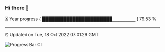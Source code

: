 ### Hi there 👋

⏳ Year progress { ███████████████████████▁▁▁▁▁▁▁ } 79.53 %

---

⏰ Updated on Tue, 18 Oct 2022 07:01:29 GMT

![Progress Bar CI](https://github.com/ZhaoGui/ZhaoGui/workflows/Progress%20Bar%20CI/badge.svg)
